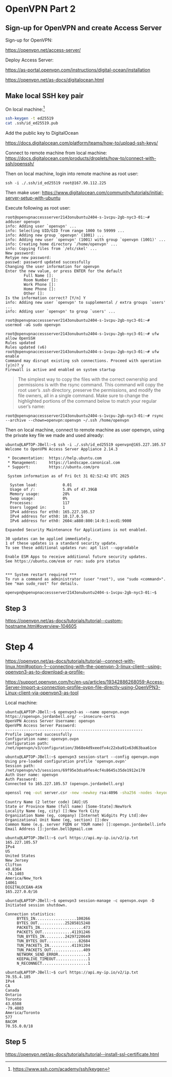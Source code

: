 # OpenVPN Part 2

## Sign-up for OpenVPN and create Access Server

Sign-up for OpenVPN:

<https://openvpn.net/access-server/>

Deploy Access Server:

<https://as-portal.openvpn.com/instructions/digital-ocean/installation>

<https://openvpn.net/as-docs/digitalocean.html>

## Make local SSH key pair

On local machine:[^keygen]

[^keygen]: <https://www.ssh.com/academy/ssh/keygen>

```bash
ssh-keygen -t ed25519
cat .ssh/id_ed25519.pub
```

Add the public key to DigitalOcean

<https://docs.digitalocean.com/platform/teams/how-to/upload-ssh-keys/>

Connect to remote machine from local machine: https://docs.digitalocean.com/products/droplets/how-to/connect-with-ssh/openssh/

Then on local machine, login into remote machine as root user:

```
ssh -i ./.ssh/id_ed25519 root@167.99.112.225
```

Then make user: https://www.digitalocean.com/community/tutorials/initial-server-setup-with-ubuntu

Execute following as root user:

```console
root@openvpnaccessserver2143onubuntu2404-s-1vcpu-2gb-nyc3-01:~# adduser openvpn
info: Adding user `openvpn' ...
info: Selecting UID/GID from range 1000 to 59999 ...
info: Adding new group `openvpn' (1001) ...
info: Adding new user `openvpn' (1001) with group `openvpn (1001)' ...
info: Creating home directory `/home/openvpn' ...
info: Copying files from `/etc/skel' ...
New password: 
Retype new password: 
passwd: password updated successfully
Changing the user information for openvpn
Enter the new value, or press ENTER for the default
        Full Name []: 
        Room Number []: 
        Work Phone []: 
        Home Phone []: 
        Other []: 
Is the information correct? [Y/n] Y
info: Adding new user `openvpn' to supplemental / extra groups `users' ...
info: Adding user `openvpn' to group `users' ...
```

```console
root@openvpnaccessserver2143onubuntu2404-s-1vcpu-2gb-nyc3-01:~# usermod -aG sudo openvpn
```

```console
root@openvpnaccessserver2143onubuntu2404-s-1vcpu-2gb-nyc3-01:~# ufw allow OpenSSH
Rules updated
Rules updated (v6)
root@openvpnaccessserver2143onubuntu2404-s-1vcpu-2gb-nyc3-01:~# ufw enable
Command may disrupt existing ssh connections. Proceed with operation (y|n)? y
Firewall is active and enabled on system startup
```

> The simplest way to copy the files with the correct ownership and permissions is with the rsync command. This command will copy the root user’s .ssh directory, preserve the permissions, and modify the file owners, all in a single command. Make sure to change the highlighted portions of the command below to match your regular user’s name:

```console
root@openvpnaccessserver2143onubuntu2404-s-1vcpu-2gb-nyc3-01:~# rsync --archive --chown=openvpn:openvpn ~/.ssh /home/openvpn
```

Then on local machine, connect to remote machine as user openvpn, using the private key file we made and used already:

```console
ubuntu@LAPTOP-JBell:~$ ssh -i ./.ssh/id_ed25519 openvpn@165.227.105.57
Welcome to OpenVPN Access Server Appliance 2.14.3

 * Documentation:  https://help.ubuntu.com
 * Management:     https://landscape.canonical.com
 * Support:        https://ubuntu.com/pro

 System information as of Fri Oct 31 02:52:42 UTC 2025

  System load:           0.01
  Usage of /:            5.8% of 47.39GB
  Memory usage:          28%
  Swap usage:            0%
  Processes:             117
  Users logged in:       1
  IPv4 address for eth0: 165.227.105.57
  IPv4 address for eth0: 10.17.0.5
  IPv6 address for eth0: 2604:a880:800:14:0:1:ecd1:9000

Expanded Security Maintenance for Applications is not enabled.

30 updates can be applied immediately.
1 of these updates is a standard security update.
To see these additional updates run: apt list --upgradable

Enable ESM Apps to receive additional future security updates.
See https://ubuntu.com/esm or run: sudo pro status


*** System restart required ***
To run a command as administrator (user "root"), use "sudo <command>".
See "man sudo_root" for details.

openvpn@openvpnaccessserver2143onubuntu2404-s-1vcpu-2gb-nyc3-01:~$
```


## Step 3

https://openvpn.net/as-docs/tutorials/tutorial--custom-hostname.html#overview-104605


# Step 4

https://openvpn.net/as-docs/tutorials/tutorial--connect-with-linux.html#option-1--connecting-with-the-openvpn-3-linux-client--using-openvpn3-as-to-download-a-profile-

https://support.openvpn.com/hc/en-us/articles/19342886268059-Access-Server-Import-a-connection-profile-ovpn-file-directly-using-OpenVPN3-Linux-client-via-openvpn3-as-tool

Local machine:

```console
ubuntu@LAPTOP-JBell:~$ openvpn3-as --name openvpn.ovpn https://openvpn.jordanbell.org/ --insecure-certs
OpenVPN Access Server Username: openvpn
OpenVPN Access Server Password:
------------------------------------------------------------
Profile imported successfully
Configuration name: openvpn.ovpn
Configuration path: /net/openvpn/v3/configuration/3b68e4d9xeedfx4c22xba91x63d63baa61ce
```

```console
ubuntu@LAPTOP-JBell:~$ openvpn3 session-start --config openvpn.ovpn
Using pre-loaded configuration profile 'openvpn.ovpn'
Session path: /net/openvpn/v3/sessions/69f95e3dsa9fes4cf4s8645s35de1912e170
Auth User name: openvpn
Auth Password:
Connected to 165.227.105.57 (openvpn.jordanbell.org)
```

```bash
openssl req -out server.csr -new -newkey rsa:4096 -sha256 -nodes -keyout server.key
```

```
Country Name (2 letter code) [AU]:US
State or Province Name (full name) [Some-State]:NewYork
Locality Name (eg, city) []:New York City
Organization Name (eg, company) [Internet Widgits Pty Ltd]:dev
Organizational Unit Name (eg, section) []:dev
Common Name (e.g. server FQDN or YOUR name) []:openvpn.jordanbell.info
Email Address []:jordan.bell@gmail.com
```

```console
ubuntu@LAPTOP-JBell:~$ curl https://api.my-ip.io/v2/ip.txt
165.227.105.57
IPv4
US
United States
New Jersey
Clifton
40.8364
-74.1403
America/New_York
14061
DIGITALOCEAN-ASN
165.227.0.0/16
```

```console
ubuntu@LAPTOP-JBell:~$ openvpn3 session-manage -c openvpn.ovpn -D
Initiated session shutdown.

Connection statistics:
     BYTES_IN..................100266
     BYTES_OUT............25285815248
     PACKETS_IN...................473
     PACKETS_OUT.............41191246
     TUN_BYTES_IN.........24297220649
     TUN_BYTES_OUT..............82684
     TUN_PACKETS_IN..........41191204
     TUN_PACKETS_OUT..............409
     NETWORK_SEND_ERROR.............3
     KEEPALIVE_TIMEOUT..............1
     N_RECONNECT....................1
```

```console
ubuntu@LAPTOP-JBell:~$ curl https://api.my-ip.io/v2/ip.txt
70.55.4.185
IPv4
CA
Canada
Ontario
Toronto
43.6508
-79.4803
America/Toronto
577
BACOM
70.55.0.0/18
```

## Step 5

https://openvpn.net/as-docs/tutorials/tutorial--install-ssl-certificate.html

